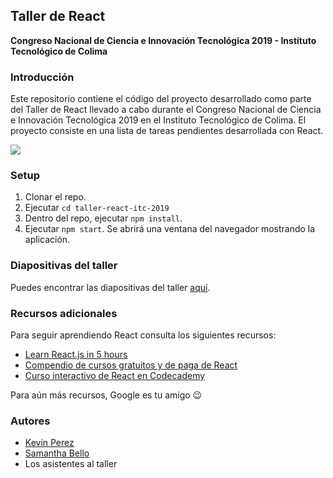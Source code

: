## Taller de React
**Congreso Nacional de Ciencia e Innovación Tecnológica 2019 - Instituto Tecnológico de Colima**

### Introducción
Este repositorio contiene el código del proyecto desarrollado como parte del
Taller de React llevado a cabo durante el Congreso Nacional de Ciencia e 
Innovación Tecnológica 2019 en el Instituto Tecnológico de Colima. El proyecto 
consiste en una lista de tareas pendientes desarrollada con React.

<img src="https://i.imgur.com/7XD2aG1.png">

### Setup

1. Clonar el repo.
2. Ejecutar `cd taller-react-itc-2019`
2. Dentro del repo, ejecutar `npm install`.
3. Ejecutar `npm start`. Se abrirá una ventana del navegador mostrando
la aplicación.

### Diapositivas del taller
Puedes encontrar las diapositivas del taller [aquí](https://drive.google.com/file/d/1e2jZ1JSZx265HiU4GHr9PvbNvlrPrfQe/view?usp=sharing).

### Recursos adicionales
Para seguir aprendiendo React consulta los siguientes recursos:

- [Learn React.js in 5 hours](https://www.youtube.com/watch?v=DLX62G4lc44)
- [Compendio de cursos gratuitos y de paga de React](https://es.reactjs.org/community/courses.html)
- [Curso interactivo de React en Codecademy](https://www.codecademy.com/learn/react-101)

Para aún más recursos, Google es tu amigo :wink:

### Autores
- [Kevin Perez](https://github.com/kevinnio)
- [Samantha Bello](https://github.com/SamBelmor)
- Los asistentes al taller
